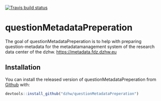 
<!-- README.md is generated from README.Rmd. Please edit that file -->

[![Travis build
status](https://travis-ci.org/dzhw/questionMetadataPreperation.svg?branch=master)](https://travis-ci.org/dzhw/questionMetadataPreperation)

# questionMetadataPreperation

The goal of questionMetadataPreperation is to help with preparing
question-metadata for the metadatamanagement system of the research data
center of the dzhw. <https://metadata.fdz.dzhw.eu>

## Installation

You can install the released version of questionMetadataPreperation from
[Github](https://github.com/dzhw/questionMetadataPreperation) with:

``` r
devtools::install_github("dzhw/questionMetadataPreperation")
```
